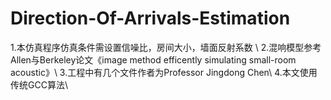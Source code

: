 # Direction-Of-Arrivals-Estimation
1.本仿真程序仿真条件需设置信噪比，房间大小，墙面反射系数 \\
2.混响模型参考Allen与Berkeley论文《image method efficently simulating small-room acoustic》\\
3.工程中有几个文件作者为Professor Jingdong Chen\\
4.本文使用传统GCC算法\\
